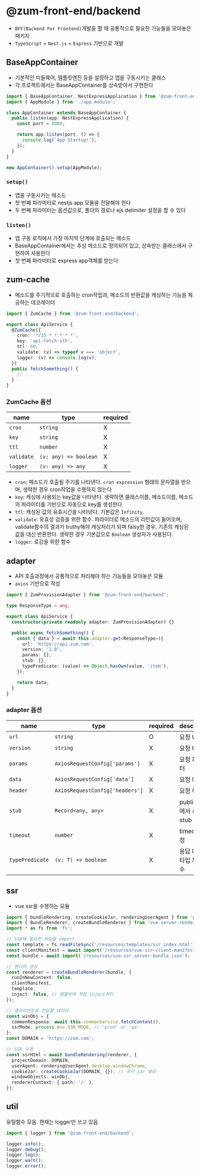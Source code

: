# @zum-front-end/backend

- `BFF(Backend For Frontend)`개발을 할 때 공통적으로 필요한 기능들을 모아놓은 패키지
- `TypeScript` + `Nest.js` + `Express` 기반으로 개발

## BaseAppContainer

- 기본적인 미들웨어, 템플릿엔진 등을 설정하고 앱을 구동시키는 클래스
- 각 프로젝트에서는 BaseAppContainer를 상속받아서 구현한다

```ts
import { BaseAppContainer, NestExpressApplication } from '@zum-front-end/backend';
import { AppModule } from './app.module';

class AppContainer extends BaseAppContainer {
  public listen(app: NestExpressApplication) {
    const port = 8080;

    return app.listen(port, () => {
      console.log('App Startup!');
    });
  }
}

new AppContainer().setup(AppModule);
```

### `setup()`

- 앱을 구동시키는 메소드
- 첫 번째 파라미터로 nestjs app 모듈을 전달해야 한다
- 두 번째 파라미터는 옵션값으로, 폴더의 경로나 ejs delimiter 설정을 할 수 있다

### `listen()`

- 앱 구동 로직에서 가장 마지막 단계에 호출되는 메소드
- BaseAppContainer에서는 추상 메소드로 정의되어 있고, 상속받는 클래스에서 구현하여 사용한다
- 첫 번째 파라미터로 express app객체를 받는다

## zum-cache

- 메소드를 주기적으로 호출하는 cron작업과, 메소드의 반환값을 캐싱하는 기능을 제공하는 데코레이터

```ts
import { ZumCache } from '@zum-front-end/backend';

export class ApiService {
  @ZumCache({
    cron: '*/15 * * * * *',
    key: 'api-fetch-sth',
    ttl: 60,
    validate: (v) => typeof v === 'object',
    logger: (v) => console.log(v),
  })
  public fetchSomething() {
    // ...
  }
}
```

### ZumCache 옵션

| name       | type                  | required |
| ---------- | --------------------- | -------- |
| `cron`     | `string`              | X        |
| `key`      | `string`              | X        |
| `ttl`      | `number`              | X        |
| `validate` | `(v: any) => boolean` | X        |
| `logger`   | `(v: any) => any`     | X        |

- `cron`: 메소드가 호출될 주기를 나타낸다. `cron expression` 형태의 문자열을 받으며, 생략한 경우 cron작업을 수행하지 않는다
- `key`: 캐싱에 사용되는 key값을 나타낸다. 생략하면 클래스이름, 메소드이름, 메소드의 파라미터를 기반으로 자동으로 key를 생성한다
- `ttl`: 캐싱된 값의 유효시간을 나타낸다. 기본값은 `Infinity`.
- `validate`: 유효성 검증을 위한 함수. 파라미터로 메소드의 리턴값이 들어오며, validate함수의 결과가 truthy해야 캐싱처리가 되며 falsy한 경우, 기존의 캐싱된 값을 대신 반환한다. 생략한 경우 기본값으로 `Boolean` 생성자가 사용된다.
- `logger`: 로깅을 위한 함수

## adapter

- API 호출과정에서 공통적으로 처리해야 하는 기능들을 모아놓은 모듈
- `axios` 기반으로 작성

```ts
import { ZumProvisionAdapter } from '@zum-front-end/backend';

type ResponseType = any;

export class ApiService {
  constructor(private readonly adapter: ZumProvisionAdapter) {}

  public async fetchSomething() {
    const { data } = await this.adapter.get<ResponseType>({
      url: 'https://api.zum.com',
      version: '1.0',
      params: {},
      stub: {},
      typePredicate: (value) => Object.hasOwn(value, 'item'),
    });

    return data;
  }
}
```

### adapter 옵션

| name            | type                            | required | description                         |
| --------------- | ------------------------------- | -------- | ----------------------------------- |
| `url`           | `string`                        | O        | 요청 URL                            |
| `version`       | `string`                        | X        | 요청 버전                           |
| `params`        | `AxiosRequestConfig['params']`  | X        | 요청 파라미터                       |
| `data`          | `AxiosRequestConfig['data']`    | X        | 요청 데이터                         |
| `header`        | `AxiosRequestConfig['headers']` | X        | 요청 헤더                           |
| `stub`          | `Record<any, any>`              | X        | publish 모드에서 사용할 stub 데이터 |
| `timeout`       | `number`                        | X        | timeout 지정                        |
| `typePredicate` | `(v: T) => boolean`             | X        | 응답 데이터 타입 체크 함수          |

## ssr

- vue ssr을 수행하는 모듈

```ts
import { bundleRendering, createCookieJar, renderingUserAgent } from '@zum-front-end/backend';
import { BundleRenderer, createBundleRenderer } from 'vue-server-renderer';
import * as fs from 'fs';

// SSR에 필요한 파일들 import
const template = fs.readFileSync('/resources/templates/ssr_index.html');
const clientManifest = await import('/resources/vue-ssr-client-manifest.json');
const bundle = await import('/resources/vue-ssr-server-bundle.json');

// 렌더러 생성
const renderer = createBundleRenderer(bundle, {
  runInNewContext: false,
  clientManifest,
  template,
  inject: false, // 템플릿에 직접 inject처리
});

// 클라이언트로 전달할 데이터
const winObj = {
  commonResponse: await this.commonService.fetchContent(),
  ssrMode: process.env.SSR_MODE, // 'prod' or 'qa'
};
const DOMAIN = 'https://zum.com';

// SSR 수행
const ssrHtml = await bundleRendering(renderer, {
  projectDomain: DOMAIN,
  userAgent: renderingUserAgent.desktop.windowChrome,
  cookieJar: createCookieJar(DOMAIN, {}), // 쿠키 jar 생성
  windowObjects: winObj,
  rendererContext: { path: '/' },
});
```

## util

유틸함수 모음. 현재는 logger만 쓰고 있음

```ts
import { logger } from '@zum-front-end/backend';

logger.info();
logger.debug();
logger.log();
logger.warn();
logger.error();
```
